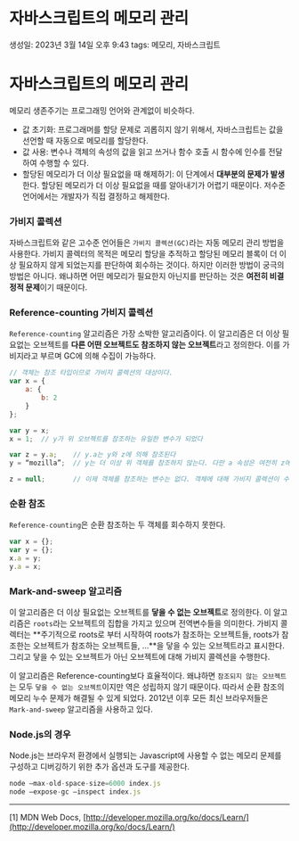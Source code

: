 # 자바스크립트의 메모리 관리

생성일: 2023년 3월 14일 오후 9:43
tags: 메모리, 자바스크립트

# 자바스크립트의 메모리 관리

메모리 생존주기는 프로그래밍 언어와 관계없이 비슷하다.

- 값 초기화: 프로그래머를 할당 문제로 괴롭히지 않기 위해서, 자바스크립트는 값을 선언할 때 자동으로 메모리를 할당한다.
- 값 사용: 변수나 객체의 속성의 값을 읽고 쓰거나 함수 호출 시 함수에 인수를 전달하여 수행할 수 있다.
- 할당된 메모리가 더 이상 필요없을 때 해제하기: 이 단계에서 **대부분의 문제가 발생**한다. 할당된 메모리가 더 이상 필요없을 때를 알아내기가 어렵기 때문이다. 저수준 언어에서는 개발자가 직접 결정하고 해제한다.

### 가비지 콜렉션

자바스크립트와 같은 고수준 언어들은 `가비지 콜렉션(GC)`라는 자동 메모리 관리 방법을 사용한다. 가비지 콜렉터의 목적은 메모리 할당을 추적하고 할당된 메모리 블록이 더 이상 필요하지 않게 되었는지를 판단하여 회수하는 것이다. 하지만 이러한 방법이 궁극의 방법은 아니다. 왜냐하면 어떤 메모리가 필요한지 아닌지를 판단하는 것은 **여전히 비결정적 문제**이기 때문이다.

### Reference-counting 가비지 콜렉션

`Reference-counting` 알고리즘은 가장 소박한 알고리즘이다. 이 알고리즘은 더 이상 필요없는 오브젝트를 **다른 어떤 오브젝트도 참조하지 않는 오브젝트**라고 정의한다. 이를 가비지라고 부르며 GC에 의해 수집이 가능하다.

```jsx
// 객체는 참조 타입이므로 가비지 콜렉션의 대상이다.
var x = {
	a: {
		b: 2
	}
};

var y = x;
x = 1;	// y가 위 오브젝트를 참조하는 유일한 변수가 되었다

var z = y.a;	// y.a는 y와 z에 의해 참조된다
y = “mozilla”;	// y는 더 이상 위 객체를 참조하지 않는다. 다만 a 속성은 여전히 z에 의해 참조된다.

z = null;		// 이제 객체를 참조하는 변수는 없다. 객체에 대해 가비지 콜렉션이 수행된다.
```

### 순환 참조

`Reference-counting`은 순환 참조하는 두 객체를 회수하지 못한다.

```jsx
var x = {};
var y = {};
x.a = y;
y.a = x;
```

### Mark-and-sweep 알고리즘

이 알고리즘은 더 이상 필요없는 오브젝트를  **닿을 수 없는 오브젝트**로 정의한다. 이 알고리즘은 `roots`라는 오브젝트의 집합을 가지고 있으며 전역변수들을 의미한다. 가비지 콜렉터는 **주기적으로 roots로 부터 시작하여 roots가 참조하는 오브젝트들, roots가 참조한는 오브젝트가 참조하는 오브젝트들, …**을 닿을 수 있는 오브젝트라고 표시한다. 그리고 닿을 수 있는 오브젝트가 아닌 오브젝트에 대해 가비지 콜렉션을 수행한다.

이 알고리즘은 Reference-counting보다 효율적이다. 왜냐하면 `참조되지 않는 오브젝트`는 모두 `닿을 수 없는 오브젝트`이지만 역은 성립하지 않기 때문이다. 따라서 순환 참조의 메모리 누수 문제가 해결될 수 있게 되었다. 2012년 이후 모든 최신 브라우저들은 `Mark-and-sweep` 알고리즘을 사용하고 있다.

### Node.js의 경우

Node.js는 브라우저 환경에서 실행되는 Javascript에 사용할 수 없는 메모리 문제를 구성하고 디버깅하기 위한 추가 옵션과 도구를 제공한다.

```jsx
node —max-old-space-size=6000 index.js
node —expose-gc —inspect index.js
```

---

[1] MDN Web Docs, [http://developer.mozilla.org/ko/docs/Learn/](http://developer.mozilla.org/ko/docs/Learn/)